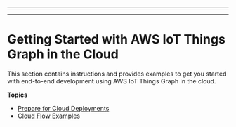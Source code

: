 --------

--------

# Getting Started with AWS IoT Things Graph in the Cloud<a name="iot-tg-gs-cloud"></a>

This section contains instructions and provides examples to get you started with end\-to\-end development using AWS IoT Things Graph in the cloud\.

**Topics**
+ [Prepare for Cloud Deployments](iot-tg-gs-environment-cloud.md)
+ [Cloud Flow Examples](iot-tg-gs-cloud-examples.md)